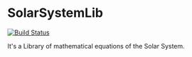 # SolarSystemLib

[![Build Status](https://travis-ci.org/moisespsena/SolarSystemLib.jl.svg?branch=master)](https://travis-ci.org/moisespsena/SolarSystemLib.jl)

It's a Library of mathematical equations of the Solar System.
